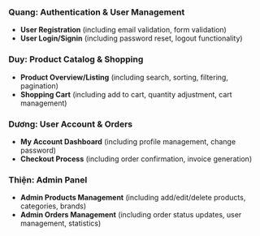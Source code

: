 ### Quang: Authentication & User Management

- **User Registration** (including email validation, form validation)
- **User Login/Signin** (including password reset, logout functionality)

### Duy: Product Catalog & Shopping

- **Product Overview/Listing** (including search, sorting, filtering, pagination)
- **Shopping Cart** (including add to cart, quantity adjustment, cart management)

### Dương: User Account & Orders

- **My Account Dashboard** (including profile management, change password)
- **Checkout Process** (including order confirmation, invoice generation)

### Thiện: Admin Panel

- **Admin Products Management** (including add/edit/delete products, categories, brands)
- **Admin Orders Management** (including order status updates, user management, statistics)
